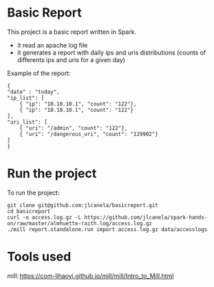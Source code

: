 # Basic Report

This project is a basic report written in Spark. 
* it read an apache log file
* it generates a report with daily ips and uris distributions (counts of differents ips and uris for a given day)

Example of the report: 
```
{
"date" : "today",
"ip_list": [ 
    { "ip": "10.10.10.1", "count": "122"},
    { "ip": "10.10.10.1", "count": "122"}
], 
"uri_list": [ 
    { "uri": "/admin", "count": "122"},
    { "uri": "/dangerous_uri", "count": "129902"}
]
} 
```

# Run the project 

To run the project:
```
git clone git@github.com:jlcanela/basicreport.git
cd basicreport
curl -o access.log.gz -L https://github.com/jlcanela/spark-hands-on/raw/master/almhuette-raith.log/access.log.gz
./mill report.standalone.run import access.log.gz data/accesslogs
```

# Tools used 

mill: https://com-lihaoyi.github.io/mill/mill/Intro_to_Mill.html

